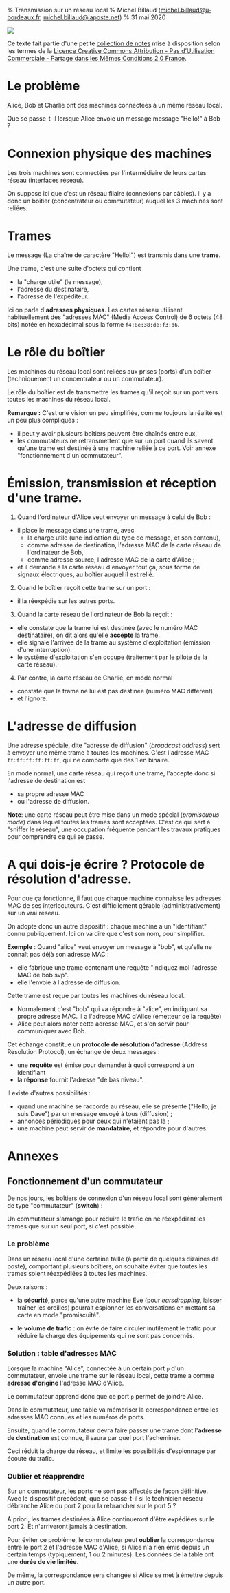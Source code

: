 % Transmission sur un réseau local
% Michel Billaud (michel.billaud@u-bordeaux.fr,  michel.billaud@laposte.net)
% 31 mai 2020




![](https://i.creativecommons.org/l/by-nc-sa/2.0/fr/88x31.png)

Ce texte fait partie d'une petite [collection de notes](index.html)
mise à disposition selon les termes de la [Licence Creative Commons
Attribution - Pas d’Utilisation Commerciale - Partage dans les Mêmes
Conditions 2.0
France](http://creativecommons.org/licenses/by-nc-sa/2.0/fr/).


# Le problème 

Alice, Bob et Charlie ont des machines connectées à un même réseau local.

Que se passe-t-il lorsque Alice envoie un message message "Hello!" à Bob ?


# Connexion physique des machines

Les trois machines sont connectées par l'intermédiaire de leurs 
cartes réseau (interfaces réseau). 

On suppose ici que c'est un réseau filaire (connexions par câbles). Il
y a donc un boîtier (concentrateur ou commutateur) auquel les 3
machines sont reliées.

# Trames

Le message (La chaîne de caractère "Hello!") est transmis
dans une **trame**.

Une trame, c'est une suite d'octets qui contient

- la "charge utile" (le message),
- l'adresse du destinataire,
- l'adresse de l'expéditeur.

Ici on parle d'**adresses physiques**. Les cartes réseau utilisent
habituellement des "adresses MAC" (Media Access Control) de 6 octets
(48 bits) notée en hexadécimal sous la forme `f4:8e:38:de:f3:d6`.



# Le rôle du boîtier

Les machines du réseau local sont reliées aux prises (ports) d'un
boîtier (techniquement un concentrateur ou un commutateur).

Le rôle du boîtier est de transmettre les trames qu'il reçoit sur un
port vers toutes les machines du réseau local.

**Remarque :** C'est une vision un peu simplifiée, comme toujours la
réalité est un peu plus compliqués :

- il peut y avoir plusieurs boîtiers peuvent
être chaînés entre eux, 
- les commutateurs ne retransmettent que sur un port quand ils 
savent qu'une trame est destinée à une machine reliée à ce port. Voir
annexe "fonctionnement d'un commutateur".


# Émission, transmission et réception d'une trame.


1. Quand l'ordinateur d'Alice veut envoyer un message à celui de Bob :

- il place le message dans une trame, avec
	- la charge utile (une indication du type de message, et son
      contenu),
	- comme adresse de destination, l'adresse MAC de la carte réseau
      de l'ordinateur de Bob,
	- comme adresse source, l'adresse MAC de la carte d'Alice ;
- et il demande à la carte réseau d'envoyer tout ça, sous forme de
  signaux électriques, au boîtier auquel il est relié.

2. Quand le boîtier reçoit cette trame sur un port :

- il la réexpédie sur les autres ports.

3. Quand la carte réseau de l'ordinateur de Bob la reçoit :

- elle constate que la trame lui est destinée (avec le numéro MAC destinataire), on dit alors qu'elle **accepte** la trame.
- elle signale l'arrivée de la trame au système d'exploitation (émission
d'une interruption).
- le système d'exploitation s'en occupe (traitement par le pilote de la carte
réseau).

4. Par contre, la carte réseau de Charlie, en mode normal

- constate que la trame ne lui est pas destinée (numéro MAC différent)
- et l'ignore.

# L'adresse de diffusion

Une adresse spéciale, dite "adresse de diffusion" (*broadcast address*)
sert à envoyer une même trame à toutes les machines. C'est l'adresse MAC
`ff:ff:ff:ff:ff:ff`, qui ne comporte que des 1 en binaire.

En mode normal, une carte réseau qui reçoit une trame, l'accepte donc si
l'adresse de destination est

- sa propre adresse MAC
- ou l'adresse de diffusion.


**Note**: une carte réseau peut être mise dans un mode spécial
(*promiscuous mode*) dans lequel toutes les trames sont
acceptées. C'est ce qui sert à "sniffer le réseau", une occupation
fréquente pendant les travaux pratiques pour comprendre ce qui se passe.

# A qui dois-je écrire ? Protocole de résolution d'adresse.

Pour que ça fonctionne, il faut que 
chaque machine connaisse les adresses MAC de ses interlocuteurs.
C'est difficilement gérable (administrativement) sur un vrai
réseau.

On adopte donc un autre dispositif : chaque machine a un "identifiant"
connu publiquement.  Ici on va dire que c'est son nom, pour
simplifier.

**Exemple** : Quand "alice" veut envoyer un message à "bob", et
qu'elle ne connaît pas déjà son adresse MAC :

- elle fabrique une trame contenant une requête "indiquez moi
  l'adresse MAC de bob svp".
- elle l'envoie à l'adresse de diffusion.

Cette trame est reçue par toutes les machines du réseau local.

- Normalement c'est "bob" qui va répondre à "alice", en indiquant 
sa propre adresse MAC. Il a l'adresse MAC d'Alice (émetteur de la requête)
- Alice peut alors noter cette adresse MAC, et s'en servir pour
  communiquer avec Bob.

Cet échange constitue un **protocole de résolution
d'adresse** (Address Resolution Protocol), un échange de deux messages :

- une **requête** est émise pour demander à quoi correspond à un identifiant
- la **réponse** fournit l'adresse "de bas niveau".


Il existe d'autres possibilités :

- quand une machine se raccorde au réseau, elle se présente ("Hello,
  je suis Dave") par un message envoyé à tous (diffusion) ;
- annonces périodiques pour ceux qui n'étaient pas là ;
- une machine peut servir de **mandataire**, et répondre pour d'autres.



# Annexes

##  Fonctionnement d'un commutateur 

De nos jours, les boîtiers de connexion d'un réseau local sont généralement 
de type "commutateur" (**switch**) :

Un commutateur s'arrange pour réduire le trafic en ne réexpédiant les
trames que sur un seul port, si c'est possible.

### Le problème

Dans un réseau local d'une certaine taille (à partir de quelques
dizaines de poste), comportant plusieurs boîtiers, on souhaite éviter
que toutes les trames soient réexpédiées à toutes les machines.

Deux raisons :

- la **sécurité**, parce qu'une autre machine Eve (pour
  *earsdropping*, laisser traîner les oreilles) pourrait espionner les
  conversations en mettant sa carte en mode "promiscuité".

- le **volume de trafic** : on évite de faire circuler inutilement le
trafic pour réduire la charge des équipements qui ne sont pas
concernés.


### Solution : table d'adresses MAC

Lorsque la machine "Alice", connectée à un certain port `p`
d'un commutateur, envoie une trame sur le réseau local,
cette trame a comme  **adresse d'origine** l'adresse
MAC d'Alice.

Le commutateur apprend donc que ce port `p` permet de joindre
Alice.

Dans le commutateur, une table va mémoriser la correspondance
entre 
les adresses MAC connues et les numéros de ports.

Ensuite, quand le commutateur devra faire passer une trame
dont l'**adresse de destination** est connue, il saura par quel
port l'acheminer.

Ceci réduit la charge du réseau, et limite les possibilités d'espionnage
par écoute du trafic.


### Oublier et réapprendre

Sur un commutateur, les ports ne sont pas affectés de façon définitive.
Avec le dispositif précédent, que se passe-t-il si le technicien réseau 
débranche Alice du port 2 pour la rebrancher sur le port 5 ?

A priori, les trames destinées à Alice continueront d'être expédiées sur
le port 2. Et n'arriveront jamais à destination.

Pour éviter ce problème, le commutateur peut **oublier** la
correspondance entre le port 2 et l'adresse MAC d'Alice, si Alice n'a
rien émis depuis un certain temps (typiquement, 1 ou 2 minutes).
Les données de la table ont une **durée de vie limitée**.

De même, la correspondance sera changée si Alice se met à émettre
depuis un autre port.







